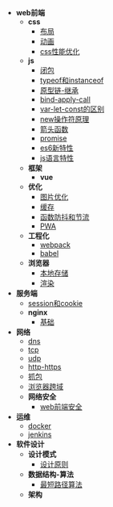 * **web前端**
  * **css**
    * [布局](web前端/css/布局.md)
    * [动画](web前端/css/动画.md)
    * [css性能优化](web前端/css/css性能优化.md)
  * **js**
    * [闭包](web前端/js/闭包.md)
    * [typeof和instanceof](web前端/js/typeof和instanceof.md)
    * [原型链-继承](web前端/js/原型链-继承.md)
    * [bind-apply-call](web前端/js/bind-apply-call.md)
    * [var-let-const的区别](web前端/js/var-let-const的区别.md)
    * [new操作符原理](web前端/js/new操作符原理.md)
    * [箭头函数](web前端/js/箭头函数.md)
    * [promise](web前端/js/promise.md)
    * [es6新特性](web前端/js/es6新特性.md)
    * [js语言特性](web前端/js/js语言特性.md)
  * **框架**
    * **vue**
  * **优化**
    * [图片优化](web前端/优化/图片优化.md)
    * [缓存](web前端/优化/缓存.md)
    * [函数防抖和节流](web前端/优化/防抖和节流.md)
    * [PWA](web前端/优化/PWA.md)
  * **工程化**
    * [webpack](web前端/工程化/webpack.md)
    * [babel](web前端/工程化/babel.md)
  * **浏览器**
    * [本地存储](web前端/浏览器/本地存储.md)
    * [渲染](web前端/浏览器/渲染.md)
* **服务端**
  * [session和cookie](服务端/session和cookie.md)
  * **nginx**
    * [基础](服务端/nginx/基础.md)
* **网络**
  * [dns](网络/dns.md)
  * [tcp](网络/tcp.md)
  * [udp](网络/udp.md)
  * [http-https](网络/http-https.md)
  * [抓包](网络/抓包.md)
  * [浏览器跨域](网络/浏览器跨域.md)
  * **网络安全**
    * [web前端安全](网络/网络安全/web前端安全.md)
* **运维**
  * [docker](运维/docker.md)
  * [jenkins](运维/jenkins.md)
* **软件设计**
  * **设计模式**
    * [设计原则](软件设计/设计模式/设计原则.md)
  * **数据结构-算法**
    * [最短路径算法](软件设计/数据结构-算法/最短路径算法.md)
  * **架构**